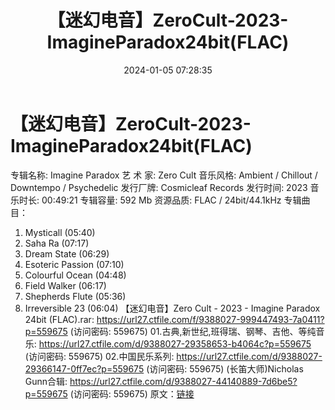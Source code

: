 ﻿---
title: 【迷幻电音】ZeroCult-2023-ImagineParadox24bit(FLAC)
date: 2024-01-05 07:28:35
categories: 古典音乐、新世纪、纯音雅乐
tags: 纯音雅乐
---
# 【迷幻电音】ZeroCult-2023-ImagineParadox24bit(FLAC)

专辑名称: Imagine Paradox
艺 术 家: Zero Cult
音乐风格: Ambient / Chillout / Downtempo / Psychedelic
发行厂牌: Cosmicleaf Records
发行时间: 2023
音乐时长: 00:49:21
专辑容量: 592 Mb
资源品质: FLAC / 24bit/44.1kHz
专辑曲目：
01. Mysticall (05:40)
02. Saha Ra (07:17)
03. Dream State (06:29)
04. Esoteric Passion (07:10)
05. Colourful Ocean (04:48)
06. Field Walker (06:17)
07. Shepherds Flute (05:36)
08. Irreversible 23 (06:04)
【迷幻电音】Zero Cult - 2023 - Imagine Paradox 24bit (FLAC).rar:
https://url27.ctfile.com/f/9388027-999447493-7a0411?p=559675
(访问密码: 559675)
01.古典,新世纪,班得瑞、钢琴、吉他、等纯音乐: https://url27.ctfile.com/d/9388027-29358653-b4064c?p=559675
(访问密码: 559675)
02.中国民乐系列: https://url27.ctfile.com/d/9388027-29366147-0ff7ec?p=559675
(访问密码: 559675)
(长笛大师)Nicholas Gunn合辑: https://url27.ctfile.com/d/9388027-44140889-7d6be5?p=559675
(访问密码: 559675)
原文：[链接](https://blog.sina.com.cn/s/blog_1647c7e7601031430.html)